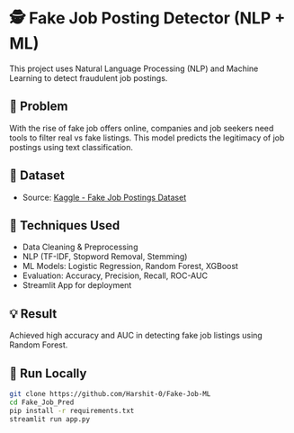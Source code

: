 # 🕵️ Fake Job Posting Detector (NLP + ML)

This project uses Natural Language Processing (NLP) and Machine Learning to detect fraudulent job postings.

## 📌 Problem
With the rise of fake job offers online, companies and job seekers need tools to filter real vs fake listings. This model predicts the legitimacy of job postings using text classification.

## 📂 Dataset
- Source: [Kaggle - Fake Job Postings Dataset](https://www.kaggle.com/datasets/shivamb/real-or-fake-fake-jobposting-prediction)

## 🧠 Techniques Used
- Data Cleaning & Preprocessing
- NLP (TF-IDF, Stopword Removal, Stemming)
- ML Models: Logistic Regression, Random Forest, XGBoost
- Evaluation: Accuracy, Precision, Recall, ROC-AUC
- Streamlit App for deployment

## 💡 Result
Achieved high accuracy and AUC in detecting fake job listings using Random Forest.

## 🚀 Run Locally

```bash
git clone https://github.com/Harshit-0/Fake-Job-ML
cd Fake_Job_Pred
pip install -r requirements.txt
streamlit run app.py
```
